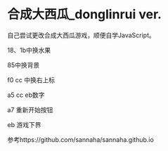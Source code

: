 # 合成大西瓜_donglinrui ver. #

自己尝试更改合成大西瓜游戏，顺便自学JavaScript。

18、1b中换水果

85中换背景

f0 cc 中换右上标

a5 cc eb数字

a7 重新开始按钮

eb 游戏下界

参考https://github.com/sannaha/sannaha.github.io

